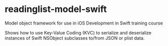 # readinglist-model-swift

Model object framework for use in iOS Development in Swift training course

Shows how to use Key-Value Coding (KVC) to serialize and deserialize instances of Swift NSObject subclasses to/from JSON or plist data.
